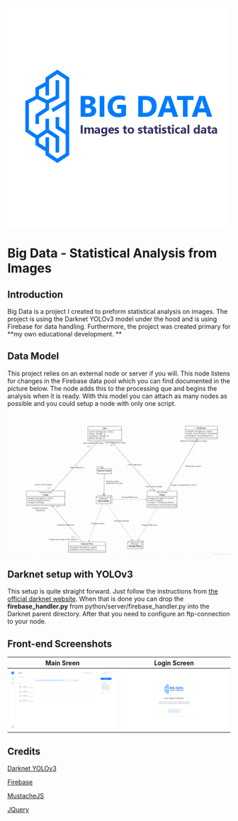 ![](assets/images/logo.png)
# Big Data - Statistical Analysis from Images

## Introduction
Big Data is a project I created to preform statistical analysis on images. The project is using the Darknet YOLOv3 model under the hood and is using Firebase for data handling. Furthermore, the project was created primary for **my own educational development. **

## Data Model
This project relies on an external node or server if you will. This node listens for changes in the Firebase data pool which you can find documented in the picture below. The node adds this to the processing que and begins the analysis when it is ready. With this model you can attach as many nodes as possible and you could setup a node with only one script. 
![](data_model.png)

## Darknet setup with YOLOv3
This setup is quite straight forward. Just follow the instructions from [the official darknet website](https://pjreddie.com/darknet/yolo/). When that is done you can drop the **firebase_handler.py** from python/server/firebase_handler.py into the Darknet parent directory. After that you need to configure an ftp-connection to your node.

## Front-end Screenshots
| Main Sreen                    | Login Screen                 |
| ------------------------------|------------------------------|
| ![](concept_design/Main.png)  | ![](concept_design/Login.png) |

## Credits

[Darknet YOLOv3](https://pjreddie.com/darknet/)

[Firebase](https://firebase.google.com/)

[MustacheJS](https://github.com/janl/mustache.js/)

[JQuery](https://jquery.com/)

